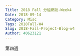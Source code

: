 ```yaml
---
Title: 2018 Fall 分組網誌-Week4
Date: 2018-09-14 
Category: Misc
Tags: 2018Fall-W4
Slug: 2018-Fall-Project-Blog-w4
Author: 40623121
---
```


第四週

<!-- PELICAN_END_SUMMARY -->